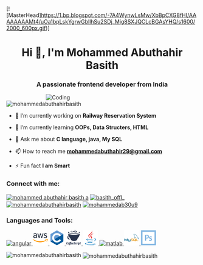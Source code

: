 [![MasterHead]https://1.bp.blogspot.com/-7A4WynwLsMw/XbBpCXG8fHI/AAAAAAAAMt4/uOa1bpLskYgrwGbllhSu2SDj_Mig8SXJQCLcBGAsYHQ/s1600/2000_600px.gif)]
<h1 align="center">Hi 👋, I'm Mohammed Abuthahir Basith</h1>
<h3 align="center">A passionate frontend developer from India</h3>
<img align="right" alt="Coding" width="400" src="https://cdn.dribbble.com/users/1162077/screenshots/3848914/programmer.gif">


<p align="left"> <img src="https://komarev.com/ghpvc/?username=mohammedabuthahirbasith&label=Profile%20views&color=0e75b6&style=flat" alt="mohammedabuthahirbasith" /> </p>

- 🔭 I’m currently working on **Railway Reservation System**

- 🌱 I’m currently learning **OOPs, Data Structers, HTML**

- 💬 Ask me about **C language, java, My SQL**

- 📫 How to reach me **mohammedabuthahir29@gmail.com**

- ⚡ Fun fact **I am Smart**

<h3 align="left">Connect with me:</h3>
<p align="left">
<a href="https://linkedin.com/in/mohammed abuthahir basith a" target="blank"><img align="center" src="https://raw.githubusercontent.com/rahuldkjain/github-profile-readme-generator/master/src/images/icons/Social/linked-in-alt.svg" alt="mohammed abuthahir basith a" height="30" width="40" /></a>
<a href="https://instagram.com/basith_offl_" target="blank"><img align="center" src="https://raw.githubusercontent.com/rahuldkjain/github-profile-readme-generator/master/src/images/icons/Social/instagram.svg" alt="basith_offl_" height="30" width="40" /></a>
<a href="https://www.leetcode.com/mohammedabuthahirbasith" target="blank"><img align="center" src="https://raw.githubusercontent.com/rahuldkjain/github-profile-readme-generator/master/src/images/icons/Social/leet-code.svg" alt="mohammedabuthahirbasith" height="30" width="40" /></a>
<a href="https://auth.geeksforgeeks.org/user/mohammedab30u9" target="blank"><img align="center" src="https://raw.githubusercontent.com/rahuldkjain/github-profile-readme-generator/master/src/images/icons/Social/geeks-for-geeks.svg" alt="mohammedab30u9" height="30" width="40" /></a>
</p>

<h3 align="left">Languages and Tools:</h3>
<p align="left"> <a href="https://angular.io" target="_blank" rel="noreferrer"> <img src="https://angular.io/assets/images/logos/angular/angular.svg" alt="angular" width="40" height="40"/> </a> <a href="https://aws.amazon.com" target="_blank" rel="noreferrer"> <img src="https://raw.githubusercontent.com/devicons/devicon/master/icons/amazonwebservices/amazonwebservices-original-wordmark.svg" alt="aws" width="40" height="40"/> </a> <a href="https://www.cprogramming.com/" target="_blank" rel="noreferrer"> <img src="https://raw.githubusercontent.com/devicons/devicon/master/icons/c/c-original.svg" alt="c" width="40" height="40"/> </a> <a href="https://offeescript.org" target="_blank" rel="noreferrer"> <img src="https://raw.githubusercontent.com/devicons/devicon/master/icons/coffeescript/coffeescript-original-wordmark.svg" alt="coffeescript" width="40" height="40"/> </a> <a href="https://www.java.com" target="_blank" rel="noreferrer"> <img src="https://raw.githubusercontent.com/devicons/devicon/master/icons/java/java-original.svg" alt="java" width="40" height="40"/> </a> <a href="https://www.mathworks.com/" target="_blank" rel="noreferrer"> <img src="https://upload.wikimedia.org/wikipedia/commons/2/21/Matlab_Logo.png" alt="matlab" width="40" height="40"/> </a> <a href="https://www.mysql.com/" target="_blank" rel="noreferrer"> <img src="https://raw.githubusercontent.com/devicons/devicon/master/icons/mysql/mysql-original-wordmark.svg" alt="mysql" width="40" height="40"/> </a> <a href="https://www.photoshop.com/en" target="_blank" rel="noreferrer"> <img src="https://raw.githubusercontent.com/devicons/devicon/master/icons/photoshop/photoshop-line.svg" alt="photoshop" width="40" height="40"/> </a> </p>

<p><img align="left" src="https://github-readme-stats.vercel.app/api/top-langs?username=mohammedabuthahirbasith&show_icons=true&locale=en&layout=compact" alt="mohammedabuthahirbasith" /></p>

<p>&nbsp;<img align="center" src="https://github-readme-stats.vercel.app/api?username=mohammedabuthahirbasith&show_icons=true&locale=en" alt="mohammedabuthahirbasith" /></p>

<p><img align="center" src="https://github-readme-streak-stats.herokuapp.com/?user=mohammedabuthahirbasith&" alt="mohammedabuthahirbasith
